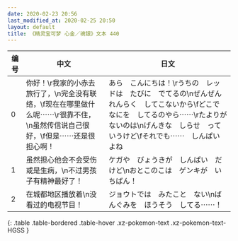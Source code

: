 ```yaml
---
date: 2020-02-23 20:56
last_modified_at: 2020-02-25 20:50
layout: default
title: 《精灵宝可梦 心金／魂银》文本 440
---
```

| 编号 | 中文 | 日文 |
| ---- | ---- | ---- |
| 0 | 你好！\r我家的小赤去旅行了，\n完全没有联络，\f现在在哪里做什么呢⋯⋯\r很靠不住，\n虽然传信说自己很好，\f但是⋯⋯还是很担心啊！ | あら　こんにちは！\rうちの　レッドは　たびに　でてるの\nぜんぜん　れんらく　してこないから\fどこで　なにを　してるのやら⋯⋯\rたよりが　ないのは\nげんきな　しらせ　っていうけど\fそれでも⋯⋯　しんぱい　よね |
| 1 | 虽然担心他会不会受伤或是生病，\n不过男孩子有精神最好了！ | ケガや　びょうきが　しんぱい　だけど\nおとこのこは　ゲンキが　いちばん！ |
| 2 | 在城都地区播放着\n没看过的电视节目！ | ジョウトでは　みたこと　ない\nばんぐみを　ほうそう　してる⋯⋯！ |
{: .table .table-bordered .table-hover .xz-pokemon-text .xz-pokemon-text-HGSS }